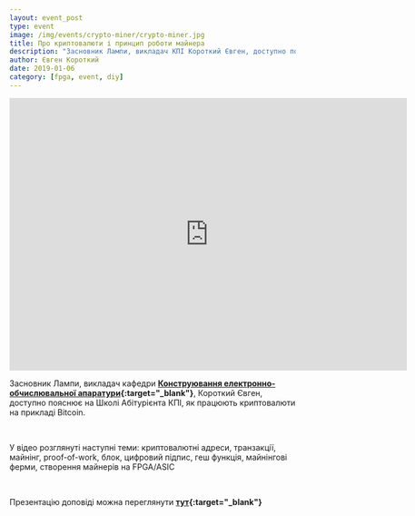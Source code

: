 ```yaml
---
layout: event_post
type: event
image: /img/events/crypto-miner/crypto-miner.jpg
title: Про криптовалюти і принцип роботи майнера
description: "Засновник Лампи, викладач КПІ Короткий Євген, доступно пояснює на Школі Абітурієнта КПІ, як працюють криптовалюти на прикладі Bitcoin і як створити свій майнер"
author: Євген Короткий
date: 2019-01-06
category: [fpga, event, diy]
---
```


<iframe src="https://www.youtube.com/embed/puOivnTbFXI" width="700" height="480" frameborder="0" allowfullscreen=""> </iframe>

<br>

Засновник Лампи, викладач кафедри **[Конструювання електронно-обчислювальної апаратури](http://keoa.kpi.ua){:target="_blank"}**, Короткий Євген, доступно пояснює на Школі Абітурієнта КПІ, як працюють криптовалюти на прикладі Bitcoin. 

<br>

У відео розглянуті наступні теми: криптовалютні адреси, транзакції, майнінг, proof-of-work, блок, цифровий підпис, геш функція, майнінгові ферми, створення майнерів на FPGA/ASIC

<br>

Презентацію доповіді можна переглянути **[тут](https://docs.google.com/presentation/d/1uIgD-feQCGe8ga9vbWQRa3QsWT6FA0oL3-J1FVfansg/edit?usp=sharing){:target="_blank"}**
